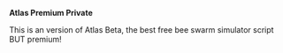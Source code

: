 **Atlas Premium Private**

This is an version of Atlas Beta, the best free bee swarm simulator script BUT premium!

